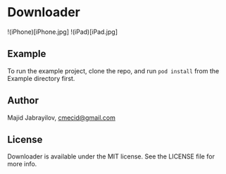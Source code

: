 # Downloader

!(iPhone)[iPhone.jpg]
!(iPad)[iPad.jpg]

## Example

To run the example project, clone the repo, and run `pod install` from the Example directory first.

## Author

Majid Jabrayilov, cmecid@gmail.com

## License

Downloader is available under the MIT license. See the LICENSE file for more info.
